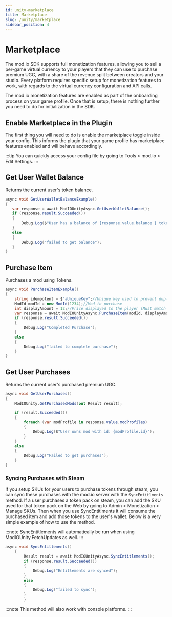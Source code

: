 ```yaml
---
id: unity-marketplace
title: Marketplace
slug: /unity/marketplace
sidebar_position: 4
---
```


# Marketplace

The mod.io SDK supports full monetization features, allowing you to sell a per-game virtual currency to your players that they can use to purchase premium UGC, with a share of the revenue split between creators and your studio. Every platform
requires specific setup for monetization features to work, with regards to the virtual currency configuration and API calls. 

The mod.io monetization features are enabled as part of the onboarding process on your game profile. Once that is setup, there is nothing further you need to do for initialization in the SDK.

## Enable Marketplace in the Plugin

The first thing you will need to do is enable the marketplace toggle inside your config. This informs the plugin that your game profile has marketplace features enabled and will behave accordingly.

:::tip
You can quickly access your config file by going to Tools > mod.io > Edit Settings. 
:::

## Get User Wallet Balance

Returns the current user's token balance.

```csharp
async void GetUserWalletBalanceExample()
{
   var response = await ModIOUnityAsync.GetUserWalletBalance();
   if (response.result.Succeeded())
   {
       Debug.Log($"User has a balance of {response.value.balance } tokens.");
   }
   else
   {
       Debug.Log("failed to get balance");
   }
}
```

## Purchase Item

Purchases a mod using Tokens.

```csharp
async void PurchaseItemExample()
{
    string idempotent = $"aUniqueKey";//Unique key used to prevent duplicate purchases
    ModId modId = new ModId(1234);//Mod to purchase
    int displayAmount = 12;//Price displayed to the player (Must match mod price)
    var response = await ModIOUnityAsync.PurchaseItem(modId, displayAmount, idempotent);
    if (response.result.Succeeded())
    {
        Debug.Log("Completed Purchase");
    }
    else
    {
        Debug.Log("failed to complete purchase");
    }
}
```

## Get User Purchases

Returns the current user's purchased premium UGC.

```csharp
async void GetUserPurchases()
{
    ModIOUnity.GetPurchasedMods(out Result result);

    if (result.Succeeded())
    {
        foreach (var modProfile in response.value.modProfiles)
        {
            Debug.Log($"User owns mod with id: {modProfile.id}");
        }
    }
    else
    {
        Debug.Log("Failed to get purchases");
    }
}
```

### Syncing Purchases with Steam
If you setup SKUs for your users to purchase tokens through steam, you can sync these purchases with the mod.io server with the `SyncEntitlments` method. If a user purchases a token pack on steam, you can add the SKU used for that token pack on the Web by going to Admin > Monetization > Manage SKUs. Then when you use SyncEntitlments it will consume the purchased item and add those tokens to the user's wallet. Below is a very simple example of how to use the method.

:::note
SyncEntitlements will automatically be run when using ModIOUnity.FetchUpdates as well.
:::

```csharp
async void SyncEntitlements()
    {
        Result result = await ModIOUnityAsync.SyncEntitlements();
        if (response.result.Succeeded())
        {
            Debug.Log("Entitlements are synced");
        }
        else
        {
            Debug.Log("failed to sync");
        }
        }
```
:::note
This method will also work with console platforms.
:::
